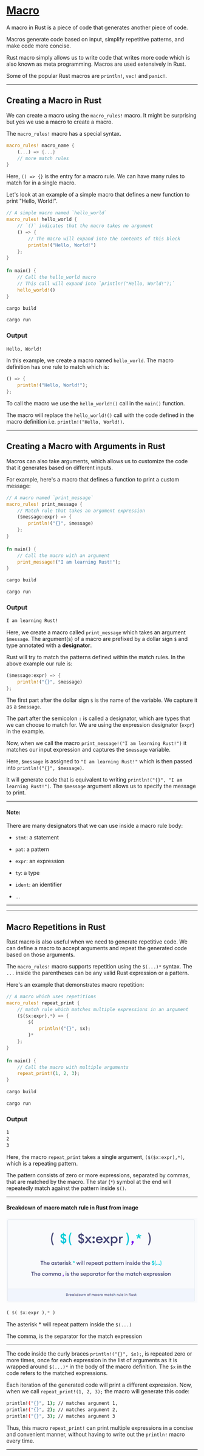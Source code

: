 # [Macro](https://www.programiz.com/rust/macro)

A macro in Rust is a piece of code that generates another piece of code.

Macros generate code based on input, simplify repetitive patterns, and make code more concise.

Rust macro simply allows us to write code that writes more code which is also known as meta programming. Macros are used extensively in Rust.

Some of the popular Rust macros are `println!`, `vec!` and `panic!`.

____

## Creating a Macro in Rust

We can create a macro using the `macro_rules!` macro. It might be surprising but yes we use a macro to create a macro.

The `macro_rules!` macro has a special syntax.

```rust
macro_rules! macro_name {
    (...) => {...}
    // more match rules
}
```

Here, `() => {}` is the entry for a macro rule. We can have many rules to match for in a single macro.

Let's look at an example of a simple macro that defines a new function to print "Hello, World!".

```rust
// A simple macro named `hello_world`
macro_rules! hello_world {
    // `()` indicates that the macro takes no argument
    () => {
        // The macro will expand into the contents of this block
        println!("Hello, World!")
    };
}

fn main() {
    // Call the hello_world macro
    // This call will expand into `println!("Hello, World!");`
    hello_world!()
}
```

```bash
cargo build
```

```bash
cargo run
```

### Output

```bash
Hello, World!
```

In this example, we create a macro named `hello_world`. The macro definition has one rule to match which is:

```rust
() => {
    println!("Hello, World!");
};
```

To call the macro we use the `hello_world!()` call in the `main()` function.

The macro will replace the `hello_world!()` call with the code defined in the macro definition i.e. `println!("Hello, World!)`.

____

## Creating a Macro with Arguments in Rust

Macros can also take arguments, which allows us to customize the code that it generates based on different inputs.

For example, here's a macro that defines a function to print a custom message:

```rust
// A macro named `print_message`
macro_rules! print_message {
    // Match rule that takes an argument expression
    ($message:expr) => {
        println!("{}", $message)
    };
}

fn main() {
    // Call the macro with an argument
    print_message!("I am learning Rust!");
}
```

```bash
cargo build
```

```bash
cargo run
```

### Output

```bash
I am learning Rust!
```

Here, we create a macro called `print_message` which takes an argument `$message`. The argument(s) of a macro are prefixed by a dollar sign `$` and type annotated with a **designator**.

Rust will try to match the patterns defined within the match rules. In the above example our rule is:

```rust
($message:expr) => {
    println!("{}", $message)
};
```

The first part after the dollar sign `$` is the name of the variable. We capture it as a `$message`.

The part after the semicolon `:` is called a designator, which are types that we can choose to match for. We are using the expression designator (`expr`) in the example.

Now, when we call the macro `print_message!("I am learning Rust!")` it matches our input expression and captures the `$message` variable.

Here, `$message` is assigned to `"I am learning Rust!"` which is then passed into `println!("{}", $message)`.

It will generate code that is equivalent to writing `println!("{}", "I am learning Rust!")`. The `$message` argument allows us to specify the message to print.

____

#### Note: 

There are many designators that we can use inside a macro rule body:

- `stmt`: a statement

- `pat`: a pattern

- `expr`: an expression

- `ty`: a type

- `ident`: an identifier

- …

____

____

## Macro Repetitions in Rust

Rust macro is also useful when we need to generate repetitive code. We can define a macro to accept arguments and repeat the generated code based on those arguments.

The `macro_rules!` macro supports repetition using the `$(...)*` syntax. The `...` inside the parentheses can be any valid Rust expression or a pattern.

Here's an example that demonstrates macro repetition:

```rust
// A macro which uses repetitions
macro_rules! repeat_print {
    // match rule which matches multiple expressions in an argument
    ($($x:expr),*) => {
        $(
            println!("{}", $x);
        )*
    };
}

fn main() {
    // Call the macro with multiple arguments
    repeat_print!(1, 2, 3);
}
```

```bash
cargo build
```

```bash
cargo run
```

### Output

```bash
1
2
3
```

Here, the macro `repeat_print` takes a single argument, `($($x:expr),*)`, which is a repeating pattern.

The pattern consists of zero or more expressions, separated by commas, that are matched by the macro. The star (`*`) symbol at the end will repeatedly match against the pattern inside `$()`.

____


#### Breakdown of macro match rule in Rust from image

![Screenshot of Breakdown of macro match rule in Rust from Programiz tutorial](../static/images/A25-image-1.png)

```rust
( $( $x:expr ),* )
```

The asterisk * will repeat pattern inside the `$(...)`

The comma, is the separator for the match expression

____

The code inside the curly braces `println!("{}", $x);`, is repeated zero or more times, once for each expression in the list of arguments as it is wrapped around `$(...)*` in the body of the macro definition. The `$x` in the code refers to the matched expressions.

Each iteration of the generated code will print a different expression. Now, when we call `repeat_print!(1, 2, 3);` the macro will generate this code:

```bash
println!("{}", 1); // matches argument 1,
println!("{}", 2); // matches argument 2,
println!("{}", 3); // matches argument 3
```

Thus, this macro `repeat_print!` can print multiple expressions in a concise and convenient manner, without having to write out the `println!` macro every time.

____
